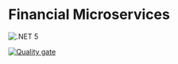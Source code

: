 # Financial Microservices

![.NET 5](https://github.com/sp9usb/financial-microservices/workflows/.NET/badge.svg?branch=master)

[![Quality gate](https://sonarcloud.io/api/project_badges/quality_gate?project=sp9usb_financial-microservices)](https://sonarcloud.io/dashboard?id=sp9usb_financial-microservices)
